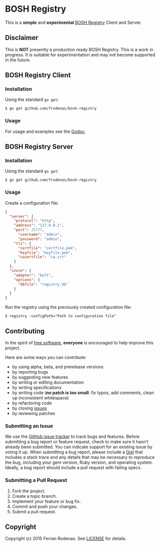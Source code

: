 # BOSH Registry

This is a **simple** and **experimental** [BOSH Registry](http://bosh.io/docs/bosh-components.html#registry) Client and Server.

## Disclaimer

This is **NOT** presently a production ready BOSH Registry. This is a work in progress. It is suitable for experimentation and may not become supported in the future.

## BOSH Registry Client

### Installation

Using the standard `go get`:

```
$ go get github.com/frodenas/bosh-registry
```

### Usage

For usage and examples see the [Godoc](https://godoc.org/github.com/frodenas/bosh-registry/client).

## BOSH Registry Server

### Installation

Using the standard `go get`:

```
$ go get github.com/frodenas/bosh-registry
```


### Usage

Create a configuration file:

```JSON
{
  "server": {
    "protocol": "http",
    "address": "127.0.0.1",
    "port": 25777,
      "username": "admin",
      "password": "admin",
    "tls": {
      "certfile": "certfile.pem",
      "keyfile": "keyfile.pem",
      "cacertfile": "ca.crt"
    }
  },
  "store": {
    "adapter": "bolt",
    "options": {
      "dbfile": "registry.db"
    }
  }
}
```

Run the registry using the previously created configuration file:

```
$ registry -configPath="Path to configuration file"
```

## Contributing

In the spirit of [free software](http://www.fsf.org/licensing/essays/free-sw.html), **everyone** is encouraged to help improve this project.

Here are some ways *you* can contribute:

* by using alpha, beta, and prerelease versions
* by reporting bugs
* by suggesting new features
* by writing or editing documentation
* by writing specifications
* by writing code (**no patch is too small**: fix typos, add comments, clean up inconsistent whitespace)
* by refactoring code
* by closing [issues](https://github.com/frodenas/bosh-registry/issues)
* by reviewing patches

### Submitting an Issue
We use the [GitHub issue tracker](https://github.com/frodenas/bosh-registry/issues) to track bugs and features.
Before submitting a bug report or feature request, check to make sure it hasn't already been submitted. You can indicate
support for an existing issue by voting it up. When submitting a bug report, please include a
[Gist](http://gist.github.com/) that includes a stack trace and any details that may be necessary to reproduce the bug,
including your gem version, Ruby version, and operating system. Ideally, a bug report should include a pull request with
 failing specs.

### Submitting a Pull Request

1. Fork the project.
2. Create a topic branch.
3. Implement your feature or bug fix.
4. Commit and push your changes.
5. Submit a pull request.

## Copyright

Copyright (c) 2015 Ferran Rodenas. See [LICENSE](https://github.com/frodenas/bosh-registry/blob/master/LICENSE) for details.
